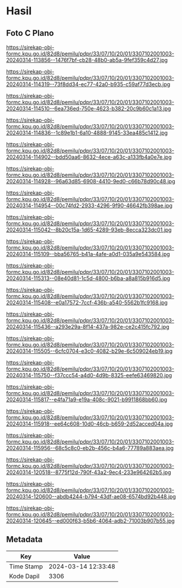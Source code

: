 # Hasil

## Foto C Plano

https://sirekap-obj-formc.kpu.go.id/82d8/pemilu/pdpr/33/07/10/20/01/3307102001003-20240314-113856--1476f7bf-cb28-48b0-ab5a-9fef359c4d27.jpg

https://sirekap-obj-formc.kpu.go.id/82d8/pemilu/pdpr/33/07/10/20/01/3307102001003-20240314-114319--73f8dd34-ec77-42a0-b935-c59af77d3ecb.jpg

https://sirekap-obj-formc.kpu.go.id/82d8/pemilu/pdpr/33/07/10/20/01/3307102001003-20240314-114510--6ea736ed-750e-4623-b382-20c9b60c1a13.jpg

https://sirekap-obj-formc.kpu.go.id/82d8/pemilu/pdpr/33/07/10/20/01/3307102001003-20240314-114836--1c89e1b1-6a10-4888-9145-33ea485c1412.jpg

https://sirekap-obj-formc.kpu.go.id/82d8/pemilu/pdpr/33/07/10/20/01/3307102001003-20240314-114902--bdd50aa6-8632-4ece-a63c-a133fb4a0e7e.jpg

https://sirekap-obj-formc.kpu.go.id/82d8/pemilu/pdpr/33/07/10/20/01/3307102001003-20240314-114928--96a63d85-6908-4410-9ed0-c66b78d90c48.jpg

https://sirekap-obj-formc.kpu.go.id/82d8/pemilu/pdpr/33/07/10/20/01/3307102001003-20240314-114954--00c74fd2-2933-4296-9f90-46642fb398ae.jpg

https://sirekap-obj-formc.kpu.go.id/82d8/pemilu/pdpr/33/07/10/20/01/3307102001003-20240314-115042--8b20c15a-1d65-4289-93eb-8ecca323dc01.jpg

https://sirekap-obj-formc.kpu.go.id/82d8/pemilu/pdpr/33/07/10/20/01/3307102001003-20240314-115109--bba56765-b41a-4afe-a0d1-035a9e543584.jpg

https://sirekap-obj-formc.kpu.go.id/82d8/pemilu/pdpr/33/07/10/20/01/3307102001003-20240314-115313--08e40d81-1c5d-4800-b6ba-a8a815b916d5.jpg

https://sirekap-obj-formc.kpu.go.id/82d8/pemilu/pdpr/33/07/10/20/01/3307102001003-20240314-115408--e0a17572-7ccf-436b-a540-5562b1fc9168.jpg

https://sirekap-obj-formc.kpu.go.id/82d8/pemilu/pdpr/33/07/10/20/01/3307102001003-20240314-115436--a293e29a-8f14-437a-982e-ce2c415fc792.jpg

https://sirekap-obj-formc.kpu.go.id/82d8/pemilu/pdpr/33/07/10/20/01/3307102001003-20240314-115505--6cfc0704-e3c0-4082-b29e-6c509024eb19.jpg

https://sirekap-obj-formc.kpu.go.id/82d8/pemilu/pdpr/33/07/10/20/01/3307102001003-20240314-115750--f37ccc54-a4d0-4d9b-8325-eefe63469820.jpg

https://sirekap-obj-formc.kpu.go.id/82d8/pemilu/pdpr/33/07/10/20/01/3307102001003-20240314-115817--e4fa71a9-e19a-408c-9021-b9911868bb60.jpg

https://sirekap-obj-formc.kpu.go.id/82d8/pemilu/pdpr/33/07/10/20/01/3307102001003-20240314-115918--ee64c608-10d0-46cb-b659-2d52acced04a.jpg

https://sirekap-obj-formc.kpu.go.id/82d8/pemilu/pdpr/33/07/10/20/01/3307102001003-20240314-115956--68c5c8c0-eb2b-456c-b4a6-77789a883aea.jpg

https://sirekap-obj-formc.kpu.go.id/82d8/pemilu/pdpr/33/07/10/20/01/3307102001003-20240314-120518--8775f12d-790f-43a2-9ec4-233e964262b5.jpg

https://sirekap-obj-formc.kpu.go.id/82d8/pemilu/pdpr/33/07/10/20/01/3307102001003-20240314-120600--abdb4244-b794-43df-ae08-6574bd92b448.jpg

https://sirekap-obj-formc.kpu.go.id/82d8/pemilu/pdpr/33/07/10/20/01/3307102001003-20240314-120645--ed000f63-b5b6-4064-adb2-71003b907b55.jpg


## Metadata

| Key        | Value               |
| ---------- | ------------------- |
| Time Stamp | 2024-03-14 12:33:48 |
| Kode Dapil | 3306                |




